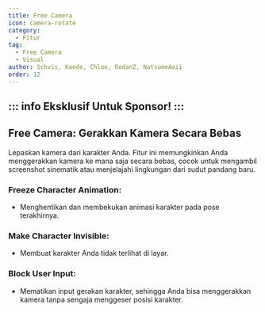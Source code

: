 ```yaml
---
title: Free Camera
icon: camera-rotate
category:
  - Fitur
tag:
  - Free Camera
  - Visual
author: Schvis, Kaede, Chloe, RodanZ, NatsumeAoii
order: 12
---
```

::: info Eksklusif Untuk Sponsor!
:::
---
## Free Camera: Gerakkan Kamera Secara Bebas

Lepaskan kamera dari karakter Anda. Fitur ini memungkinkan Anda menggerakkan kamera ke mana saja secara bebas, cocok untuk mengambil screenshot sinematik atau menjelajahi lingkungan dari sudut pandang baru.

### Freeze Character Animation:
- Menghentikan dan membekukan animasi karakter pada pose terakhirnya.

### Make Character Invisible:
- Membuat karakter Anda tidak terlihat di layar.

### Block User Input:
- Mematikan input gerakan karakter, sehingga Anda bisa menggerakkan kamera tanpa sengaja menggeser posisi karakter.